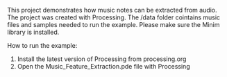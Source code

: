 
This project demonstrates how music notes can be extracted from audio. The project was created with Processing.
The /data folder cointains music files and samples needed to run the example. 
Please make sure the Minim library is installed.


How to run the example:

1. Install the latest version of Processing from processing.org 
3. Open the Music_Feature_Extraction.pde file with Processing

